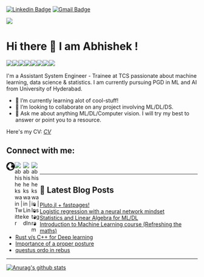 [![Linkedin Badge](https://img.shields.io/badge/-LinkedIn-blue?style=for-the-badge&logo=Linkedin&logoColor=white&link=https://www.linkedin.com/in/abhishek-s-4a20819a/)](https://www.linkedin.com/in/abhishek-s-4a20819a/) [![Gmail Badge](https://img.shields.io/badge/-Gmail-c14438?style=for-the-badge&logo=Gmail&logoColor=white&link=mailto:abhiswain.it.20160@gmail.com)](abhiswain.it.2016@gmail.com@gmail.com)

![](https://komarev.com/ghpvc/?username=Abhiswain97)

# Hi there 👋 I am Abhishek !

[![](https://sourcerer.io/fame/Abhiswain97/Abhiswain97/Abhiswain97/images/0)](https://sourcerer.io/fame/Abhiswain97/Abhiswain97/Abhiswain97/links/0)[![](https://sourcerer.io/fame/Abhiswain97/Abhiswain97/Abhiswain97/images/1)](https://sourcerer.io/fame/Abhiswain97/Abhiswain97/Abhiswain97/links/1)[![](https://sourcerer.io/fame/Abhiswain97/Abhiswain97/Abhiswain97/images/2)](https://sourcerer.io/fame/Abhiswain97/Abhiswain97/Abhiswain97/links/2)[![](https://sourcerer.io/fame/Abhiswain97/Abhiswain97/Abhiswain97/images/3)](https://sourcerer.io/fame/Abhiswain97/Abhiswain97/Abhiswain97/links/3)[![](https://sourcerer.io/fame/Abhiswain97/Abhiswain97/Abhiswain97/images/4)](https://sourcerer.io/fame/Abhiswain97/Abhiswain97/Abhiswain97/links/4)[![](https://sourcerer.io/fame/Abhiswain97/Abhiswain97/Abhiswain97/images/5)](https://sourcerer.io/fame/Abhiswain97/Abhiswain97/Abhiswain97/links/5)[![](https://sourcerer.io/fame/Abhiswain97/Abhiswain97/Abhiswain97/images/6)](https://sourcerer.io/fame/Abhiswain97/Abhiswain97/Abhiswain97/links/6)[![](https://sourcerer.io/fame/Abhiswain97/Abhiswain97/Abhiswain97/images/7)](https://sourcerer.io/fame/Abhiswain97/Abhiswain97/Abhiswain97/links/7)

I'm a Assistant System Engineer - Trainee at TCS passionate about machine learning, data science & statistics. 
I am currently pursuing PGD in ML and AI from University of Hyderabad.

- 🌱 I’m currently learning alot of cool-stuff!
- 👯 I’m looking to collaborate on any project involving ML/DL/DS.
- 💬 Ask me about anything ML/DL/Computer vision. I will try my best to answer or point you to a resource.

Here's my CV: [*CV*](https://drive.google.com/drive/u/1/my-drive)

## Connect with me:

[<img align="left" alt="abhishekswain.me" width="22px" src="https://raw.githubusercontent.com/iconic/open-iconic/master/svg/globe.svg" />][website]
[<img align="left" alt="abhishekswain | Twitter" width="22px" src="https://cdn.jsdelivr.net/npm/simple-icons@v3/icons/twitter.svg" />][twitter]
[<img align="left" alt="abhishekswain | LinkedIn" width="22px" src="https://cdn.jsdelivr.net/npm/simple-icons@v3/icons/linkedin.svg" />][linkedin]
[<img align="left" alt="abhishekswain | Instagram" width="22px" src="https://cdn.jsdelivr.net/npm/simple-icons@v3/icons/instagram.svg" />][instagram]

<br>

---

## 📕 **Latest Blog Posts**
<!-- BLOG-POST-LIST:START -->
- [Pluto.jl + fastpages!](https://abhishekswain.me/blog%20post/fastai/fastpages/2021/03/14/pluto-to-Jupyter-cleaned.html)
- [Logistic regression with a neural network mindset](https://abhishekswain.me/machine%20learning/maths/2020/07/28/Logistic_regression-Copy1.html)
- [Statistics and Linear Algebra for ML/DL](https://abhishekswain.me/machine%20learning/maths/books/2020/07/19/statsandlinalg.html)
- [Introduction to Machine Learning course (Refreshing the maths)](https://abhishekswain.me/machine%20learning/2020/07/14/nptelML.html)
- [Rust v/s C++ for Deep learning](https://abhishekswain.me/deep%20learning/machine%20learning/programming%20language/2020/07/12/rust-vs-cpp.html)
- [Importance of a proper posture](https://abhishekswain.me/health/lifestyle/2020/07/10/importance-of-posture.html)
- [questus ordo in rebus](https://abhishekswain.me/roadmap/books/2020/07/09/roadmap.html)
<!-- BLOG-POST-LIST:END --> 

---

[![Anurag's github stats](https://github-readme-stats.vercel.app/api?username=Abhiswain97&theme=dracula)](https://github.com/anuraghazra/github-readme-stats)

[website]: https://abhishekswain.me/
[twitter]: https://twitter.com/Abhi08asAs
[instagram]: https://www.instagram.com/abhiswain/
[linkedin]: https://www.linkedin.com/in/abhishek-s-4a20819a/
